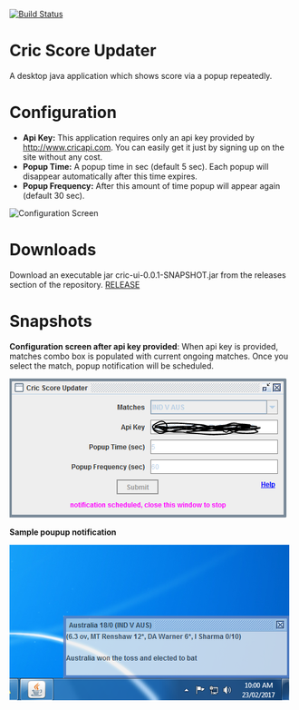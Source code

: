 [![Build Status](https://travis-ci.org/hemantsonu20/cric-score-updater.svg?branch=master)](https://travis-ci.org/hemantsonu20/cric-score-updater)

# Cric Score Updater
A desktop java application which shows score via a popup repeatedly.

# Configuration
* **Api Key:** This application requires only an api key provided by http://www.cricapi.com. You can easily get it just by signing up on the site without any cost.
* **Popup Time:** A popup time in sec (default 5 sec). Each popup will disappear automatically after this time expires.
* **Popup Frequency:** After this amount of time popup will appear again (default 30 sec).

![Configuration Screen](docs/setting-frame.PNG)

# Downloads
Download an executable jar cric-ui-0.0.1-SNAPSHOT.jar from the releases section of the repository. [RELEASE](https://github.com/hemantsonu20/cric-score-updater/releases)

# Snapshots
**Configuration screen after api key provided**: When api key is provided, matches combo box is populated with current ongoing matches. Once you select the match, popup notification will be scheduled.

![Configuration Screen](docs/setting-frame-populated.PNG)

**Sample poupup notification**

![Popup Screen](docs/popup.PNG)

